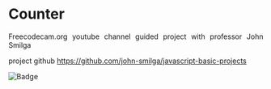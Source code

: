 # Counter

<p align="justify"> Freecodecam.org youtube channel guided project with professor John Smilga

project github https://github.com/john-smilga/javascript-basic-projects
</p>

![Badge](https://img.shields.io/static/v1?label=javaScript&message=project&color=orange&style=for-the-badge&logo=JS)
